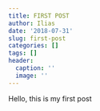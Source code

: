 ```yaml
---
title: FIRST POST
author: Ilias
date: '2018-07-31'
slug: first-post
categories: []
tags: []
header:
  caption: ''
  image: ''
---
```


Hello, this is my first post